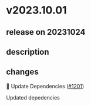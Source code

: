 # v2023.10.01

## release on 20231024
## description
## changes
🤖 Update Dependencies (<a class="issue-link js-issue-link" href="https://github.com/android/compose-samples/pull/1201">#1201</a>)

Updated depedencies

